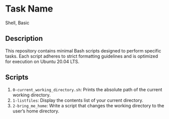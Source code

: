 # Task Name
Shell, Basic

## Description

This repository contains minimal Bash scripts designed to perform specific tasks. Each script adheres to strict formatting guidelines and is optimized for execution on Ubuntu 20.04 LTS.

## Scripts

1. `0-current_working_directory.sh`: Prints the absolute path of the current working directory.
2. `1-listfiles`: Display the contents list of your current directory.
3. `2-bring_me_home`: Write a script that changes the working directory to the user’s home directory.
